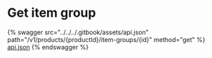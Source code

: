 # Get item group

{% swagger src="../../../.gitbook/assets/api.json" path="/v1/products/{productId}/item-groups/{id}" method="get" %}
[api.json](../../../.gitbook/assets/api.json)
{% endswagger %}

